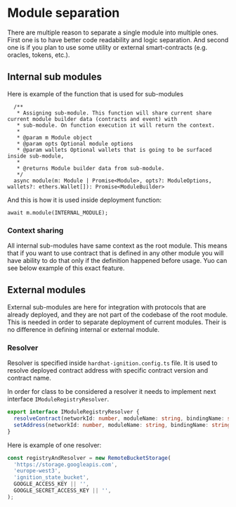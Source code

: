 # Module separation

There are multiple reason to separate a single module into multiple ones. First one is to have better code readability
and logic separation. And second one is if you plan to use some utility or external smart-contracts (e.g. oracles,
tokens, etc.).

## Internal sub modules

Here is example of the function that is used for sub-modules
```
  /**
   * Assigning sub-module. This function will share current share current module builder data (contracts and event) with
   * sub-module. On function execution it will return the context.
   *
   * @param m Module object
   * @param opts Optional module options
   * @param wallets Optional wallets that is going to be surfaced inside sub-module,
   *
   * @returns Module builder data from sub-module.
   */
  async module(m: Module | Promise<Module>, opts?: ModuleOptions, wallets?: ethers.Wallet[]): Promise<ModuleBuilder>
```

And this is how it is used inside deployment function:
```
await m.module(INTERNAL_MODULE);
```

### Context sharing

All internal sub-modules have same context as the root module. This means that if you want to use contract that is 
defined in any other module you will have ability to do that only if the definition happened before usage. Yuo can see below
example of this exact feature.

## External modules

External sub-modules are here for integration with protocols that are already deployed, and they are not part of the 
codebase of the root module. This is needed in order to separate deployment of current modules. Their is no difference
in defining internal or external module.

### Resolver

Resolver is specified inside `hardhat-ignition.config.ts` file. It is used to resolve deployed contract address with
specific contract version and contract name.

In order for class to be considered a resolver it needs to implement next interface `IModuleRegistryResolver`.
```typescript
export interface IModuleRegistryResolver {
  resolveContract(networkId: number, moduleName: string, bindingName: string): Promise<string>;
  setAddress(networkId: number, moduleName: string, bindingName: string, address: string): Promise<boolean>;
}
```

Here is example of one resolver:
```typescript
const registryAndResolver = new RemoteBucketStorage(
  'https://storage.googleapis.com',
  'europe-west3',
  'ignition_state_bucket',
  GOOGLE_ACCESS_KEY || '',
  GOOGLE_SECRET_ACCESS_KEY || '',
);
```
